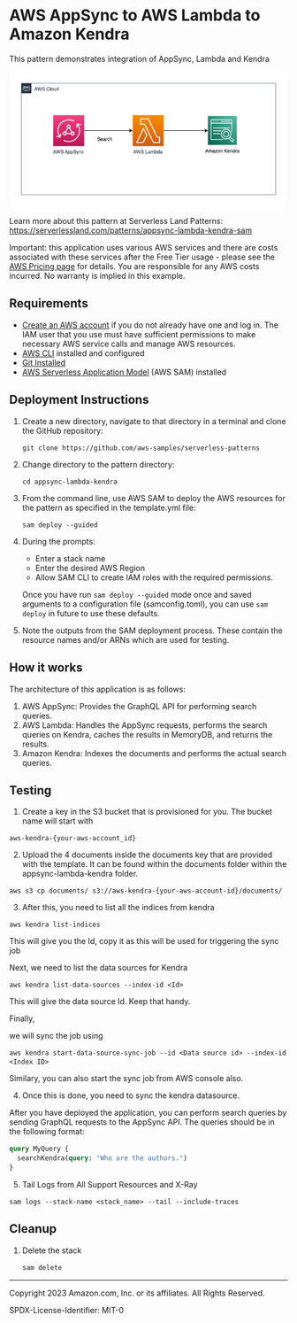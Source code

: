 # AWS AppSync to AWS Lambda to Amazon Kendra

This pattern demonstrates integration of AppSync, Lambda and Kendra

![AppSync diagram](./appsync-lambda-kendra.png)

Learn more about this pattern at Serverless Land Patterns: https://serverlessland.com/patterns/appsync-lambda-kendra-sam

Important: this application uses various AWS services and there are costs associated with these services after the Free Tier usage - please see the [AWS Pricing page](https://aws.amazon.com/pricing/) for details. You are responsible for any AWS costs incurred. No warranty is implied in this example.

## Requirements

* [Create an AWS account](https://portal.aws.amazon.com/gp/aws/developer/registration/index.html) if you do not already have one and log in. The IAM user that you use must have sufficient permissions to make necessary AWS service calls and manage AWS resources.
* [AWS CLI](https://docs.aws.amazon.com/cli/latest/userguide/install-cliv2.html) installed and configured
* [Git Installed](https://git-scm.com/book/en/v2/Getting-Started-Installing-Git)
* [AWS Serverless Application Model](https://docs.aws.amazon.com/serverless-application-model/latest/developerguide/serverless-sam-cli-install.html) (AWS SAM) installed

## Deployment Instructions

1. Create a new directory, navigate to that directory in a terminal and clone the GitHub repository:
    ``` 
    git clone https://github.com/aws-samples/serverless-patterns
    ```
1. Change directory to the pattern directory:
    ```
    cd appsync-lambda-kendra
    ```
1. From the command line, use AWS SAM to deploy the AWS resources for the pattern as specified in the template.yml file:
    ```
    sam deploy --guided
    ```
1. During the prompts:
    * Enter a stack name
    * Enter the desired AWS Region
    * Allow SAM CLI to create IAM roles with the required permissions.

    Once you have run `sam deploy --guided` mode once and saved arguments to a configuration file (samconfig.toml), you can use `sam deploy` in future to use these defaults.

1. Note the outputs from the SAM deployment process. These contain the resource names and/or ARNs which are used for testing.

## How it works

The architecture of this application is as follows:

1. AWS AppSync: Provides the GraphQL API for performing search queries.
2. AWS Lambda: Handles the AppSync requests, performs the search queries on Kendra, caches the results in MemoryDB, and returns the results.
3. Amazon Kendra: Indexes the documents and performs the actual search queries.

## Testing

1. Create a key in the S3 bucket that is provisioned for you. The bucket name will start with 

```
aws-kendra-{your-aws-account_id}
```

2. Upload the 4 documents inside the documents key that are provided with the template. It can be found within the documents folder within the appsync-lambda-kendra folder.

```
aws s3 cp documents/ s3://aws-kendra-{your-aws-account-id}/documents/
```

3. After this, you need to list all the indices from kendra

```
aws kendra list-indices
```

This will give you the Id, copy it as this will be used for triggering the sync job

Next, we need to list the data sources for Kendra

```
aws kendra list-data-sources --index-id <Id>
```

This will give the data source Id. Keep that handy.

Finally, 

we will sync the job using

```
aws kendra start-data-source-sync-job --id <Data source id> --index-id <Index ID>
```

Similary, you can also start the sync job from AWS console also.

4. Once this is done, you need to sync the kendra datasource.

After you have deployed the application, you can perform search queries by sending GraphQL requests to the AppSync API. The queries should be in the following format:

```graphql
query MyQuery {
  searchKendra(query: "Who are the authors.")
}
```

5. Tail Logs from All Support Resources and X-Ray

```
sam logs --stack-name <stack_name> --tail --include-traces
```

## Cleanup
 
1. Delete the stack
    ```bash
    sam delete
    ```
----
Copyright 2023 Amazon.com, Inc. or its affiliates. All Rights Reserved.

SPDX-License-Identifier: MIT-0
